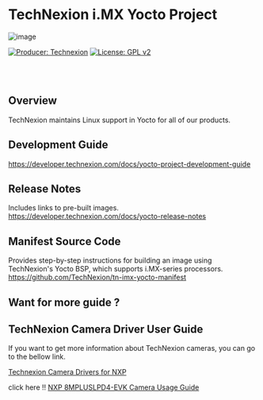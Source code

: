 # TechNexion i.MX Yocto Project

![image](https://github.com/TechNexion-Vision/nxp_imx_tn_bsp/assets/7445644/d2d56957-b301-4def-a906-362fe49ecb6c)

[![Producer: Technexion](https://img.shields.io/badge/Producer-Technexion-blue.svg)](https://www.technexion.com)
[![License: GPL v2](https://img.shields.io/badge/License-GPL%20v2-blue.svg)](https://www.gnu.org/licenses/old-licenses/gpl-2.0.en.html)

<br/><br/>
## Overview
TechNexion maintains Linux support in Yocto for all of our products.

## Development Guide
https://developer.technexion.com/docs/yocto-project-development-guide

## Release Notes
Includes links to pre-built images.<br/>
https://developer.technexion.com/docs/yocto-release-notes

## Manifest Source Code
Provides step-by-step instructions for building an image using TechNexion's Yocto BSP, which supports i.MX-series processors.<br/>
https://github.com/TechNexion/tn-imx-yocto-manifest


## Want for more guide ? 
## TechNexion Camera Driver User Guide

If you want to get more information about TechNexion cameras, you can go to the bellow link.

[Technexion Camera Drivers for NXP](https://github.com/TechNexion-Vision/nxp_evk_camera/tree/main)

click here !! [NXP 8MPLUSLPD4-EVK Camera Usage Guide](https://developer.technexion.com/docs/nxp-8mpluslpd4-evk-board-tevi-camera-usage-guide)
